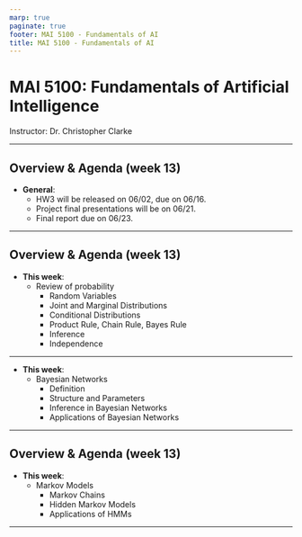 ```yaml
---
marp: true
paginate: true
footer: MAI 5100 - Fundamentals of AI
title: MAI 5100 - Fundamentals of AI
---
```


# MAI 5100: Fundamentals of Artificial Intelligence

Instructor: Dr. Christopher Clarke

---

## Overview & Agenda (week 13)

- **General**:
    - HW3 will be released on 06/02, due on 06/16.
    - Project final presentations will be on 06/21.
    - Final report due on 06/23.

---

## Overview & Agenda (week 13)

- **This week**:
    - Review of probability
        - Random Variables
        - Joint and Marginal Distributions
        - Conditional Distributions
        - Product Rule, Chain Rule, Bayes Rule
        - Inference
        - Independence

---

- **This week**:
    - Bayesian Networks
        - Definition
        - Structure and Parameters
        - Inference in Bayesian Networks
        - Applications of Bayesian Networks

---

## Overview & Agenda (week 13)

- **This week**:
    - Markov Models
        - Markov Chains
        - Hidden Markov Models
        - Applications of HMMs
---